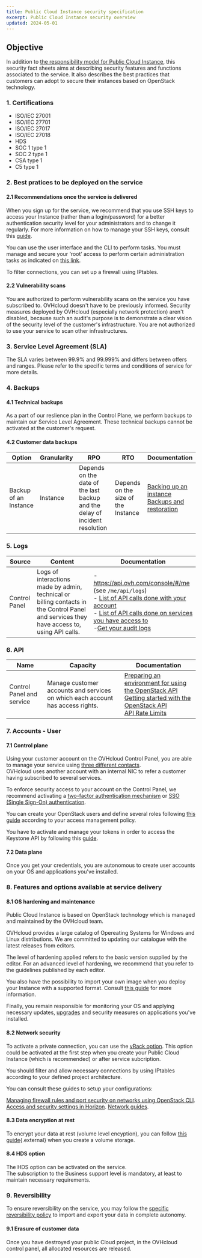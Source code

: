 ```yaml
---
title: Public Cloud Instance security specification
excerpt: Public Cloud Instance security overview
updated: 2024-05-01
---
```


## Objective

In addition to [the responsibility model for Public Cloud Instance](/pages/public_cloud/compute/responsibility-model-instances), this security fact sheets aims at describing security features and functions associated to the service. It also describes the best practices that customers can adopt to secure their instances based on OpenStack technology.

### 1. Certifications

- ISO/IEC 27001
- ISO/IEC 27701
- ISO/IEC 27017
- ISO/IEC 27018
- HDS
- SOC 1 type 1
- SOC 2 type 1
- CSA type 1
- C5 type 1

### 2. Best pratices to be deployed on the service

#### 2.1 Recommendations once the service is delivered

When you sign up for the service, we recommend that you use SSH keys to access your Instance (rather than a login/password) for a better authentication security level for your administrators and to change it regularly. For more information on how to manage your SSH keys, consult this [guide](/pages/public_cloud/compute/public-cloud-first-steps).

You can use the user interface and the CLI to perform tasks. You must manage and secure your ‘root’ access to perform certain administration tasks as indicated on [this link](/pages/public_cloud/compute/become_root_and_change_password).

To filter connections, you can set up a firewall using IPtables. 

#### 2.2 Vulnerability scans

You are authorized to perform vulnerability scans on the service you have subscribed to. OVHcloud doesn't have to be previously informed.
Security measures deployed by OVHcloud (especially network protection) aren't disabled, because such an audit's purpose is to demonstrate a clear vision of the security level of the customer's infrastructure.
You are not authorized to use your service to scan other infrastructures.

### 3. Service Level Agreement (SLA)

The SLA varies between 99.9% and 99.999% and differs between offers and ranges. Please refer to the specific terms and conditions of service for more details.

### 4. Backups

#### 4.1 Technical backups

As a part of our reslience plan in the Control Plane, we perform backups to maintain our Service Level Agreement. These technical backups cannot be activated at the customer's request.


#### 4.2 Customer data backups

| **Option** | **Granularity** | **RPO** | **RTO** | **Documentation** |
| --- | --- | --- | --- | --- |
| Backup of an Instance | Instance | Depends on the date of the last backup and the delay of incident resolution | Depends on the size of the Instance | [Backing up an instance](/pages/public_cloud/compute/save_an_instance)<br>[Backups and restoration](/pages/public_cloud/compute/create_restore_a_virtual_server_with_a_backup)|


### 5. Logs

| **Source** | **Content** | **Documentation** |
| --- | --- | --- |
| Control Panel | Logs of interactions made by admin, technical or billing contacts in the Control Panel and services they have access to, using API calls. |- <https://api.ovh.com/console/#/me> (see `/me/api/logs`)<br>- [List of API calls done with your account](https://api.ovh.com/console/#/me/api/logs/self~GET)<br>- [List of API calls done on services you have access to](https://api.ovh.com/console/#/me/api/logs/services~GET)<br>-[Get your audit logs](https://api.ovh.com/console/#/me/logs/audit~GET) |

### 6. API

| **Name** | **Capacity** | **Documentation** |
| --- | --- | --- |
| Control Panel and service | Manage customer accounts and services on which each account has access rights. | [Preparing an environment for using the OpenStack API](/pages/public_cloud/compute/prepare_the_environment_for_using_the_openstack_api)<br>[Getting started with the OpenStack API](/pages/public_cloud/compute/starting_with_nova)<br>[API Rate Limits](/pages/public_cloud/compute/api_rate_limits) |

### 7. Accounts - User

#### 7.1 Control plane

Using your customer account on the OVHcloud Control Panel, you are able to manage your service using [three different contacts](/pages/account_and_service_management/account_information/managing_contacts).<br>
OVHcloud uses another account with an internal NIC to refer a customer having subscribed to several services.

To enforce security access to your account on the Control Panel, we recommend activating a [two-factor authentication mechanism](/pages/account_and_service_management/account_information/secure-ovhcloud-account-with-2fa) or [SSO (Single Sign-On) authentication](/pages/account_and_service_management/account_information/ovhcloud-account-connect-saml-adfs).

You can create your OpenStack users and define several roles following [this guide](/pages/public_cloud/compute/create_and_delete_a_user) according to your access management policy.

You have to activate and manage your tokens in order to access the Keystone API by following this [guide](/pages/public_cloud/compute/managing_tokens).

#### 7.2 Data plane

Once you get your credentials, you are autonomous to create user accounts on your OS and applications you've installed.

### 8. Features and options available at service delivery

#### 8.1 OS hardening and maintenance

Public Cloud Instance is based on OpenStack technology which is managed and maintained by the OVHcloud team.

OVHcloud provides a large catalog of Opereating Systems for Windows and Linux distributions. We are committed to updating our catalogue with the latest releases from editors.

The level of hardening applied refers to the basic version supplied by the editor. For an advanced level of hardening, we recommend that you refer to the guidelines published by each editor.

You also have the possibility to import your own image when you deploy your Instance with a supported format. Consult [this guide](/pages/public_cloud/compute/upload_own_image) for more information.

Finally, you remain responsible for monitoring your OS and applying necessary updates, [upgrades](/pages/public_cloud/compute/upgrading_operating_system) and security measures on applications you've installed.

#### 8.2 Network security

To activate a private connection, you can use the [vRack option](/pages/public_cloud/public_cloud_network_services/getting-started-07-creating-vrack). This option could be activated at the first step when you create your Public Cloud Instance (which is recommended) or after service subcription.

You should filter and allow necessary connections by using IPtables according to your defined project architecture. 

You can consult these guides to setup your configurations:

[Managing firewall rules and port security on networks using OpenStack CLI](/pages/public_cloud/compute/security_group_private_network).
[Access and security settings in Horizon](/pages/public_cloud/compute/access_and_security_in_horizon).
[Network guides](/pages/public_cloud/public_cloud_network_services).

#### 8.3 Data encryption at rest

To encrypt your data at rest (volume level encyption), you can follow [this guide](https://docs.openstack.org/cinder/pike/configuration/block-storage/volume-encryption.html#create-an-encrypted-volume){.external} when you create a volume storage.

#### 8.4 HDS option

The HDS option can be activated on the service.<br>
The subscription to the Business support level is mandatory, at least to maintain necessary requirements.

### 9. Reversibility

To ensure reversibility on the service, you may follow the [specific reversibility policy](/pages/account_and_service_management/reversibility/03-public-cloud-reversibility-policy) to import and export your data in complete autonomy. 

#### 9.1 Erasure of customer data

Once you have destroyed your public Cloud project, in the OVHcloud control panel, all allocated resources are released.
